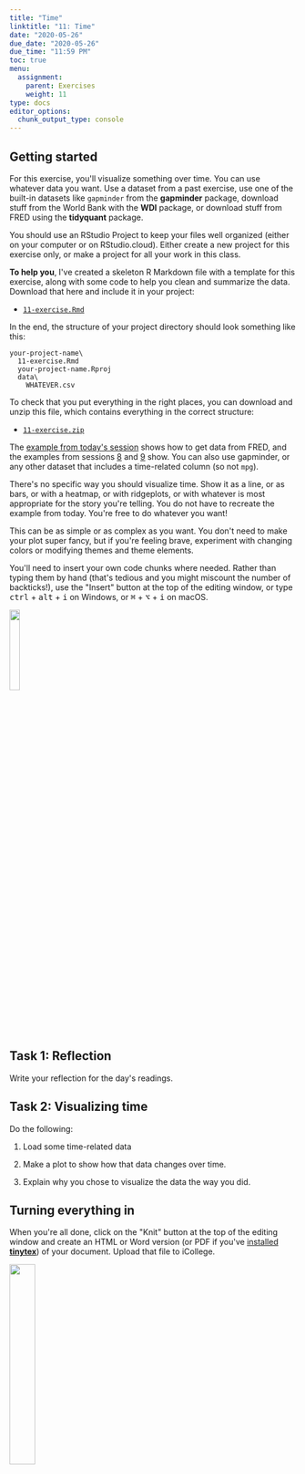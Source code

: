 ```yaml
---
title: "Time"
linktitle: "11: Time"
date: "2020-05-26"
due_date: "2020-05-26"
due_time: "11:59 PM"
toc: true
menu:
  assignment:
    parent: Exercises
    weight: 11
type: docs
editor_options: 
  chunk_output_type: console
---
```


## Getting started

For this exercise, you'll visualize something over time. You can use whatever data you want. Use a dataset from a past exercise, use one of the built-in datasets like `gapminder` from the **gapminder** package, download stuff from the World Bank with the **WDI** package, or download stuff from FRED using the **tidyquant** package. 

You should use an RStudio Project to keep your files well organized (either on your computer or on RStudio.cloud). Either create a new project for this exercise only, or make a project for all your work in this class.

**To help you**, I've created a skeleton R Markdown file with a template for this exercise, along with some code to help you clean and summarize the data. Download that here and include it in your project:

- [<i class="fab fa-r-project"></i> `11-exercise.Rmd`](/projects/11-exercise/11-exercise.Rmd)

In the end, the structure of your project directory should look something like this:

```text
your-project-name\
  11-exercise.Rmd
  your-project-name.Rproj
  data\
    WHATEVER.csv
```

To check that you put everything in the right places, you can download and unzip this file, which contains everything in the correct structure:

- [<i class="fas fa-file-archive"></i> `11-exercise.zip`](/projects/11-exercise.zip)

The [example from today's session](/example/11-example/) shows how to get data from FRED, and the examples from sessions [8](/example/08-example/) and [9](/example/09-example/) show. You can also use gapminder, or any other dataset that includes a time-related column (so not `mpg`). 

There's no specific way you should visualize time. Show it as a line, or as bars, or with a heatmap, or with ridgeplots, or with whatever is most appropriate for the story you're telling. You do not have to recreate the example from today. You're free to do whatever you want! 

This can be as simple or as complex as you want. You don't need to make your plot super fancy, but if you're feeling brave, experiment with changing colors or modifying themes and theme elements.

You'll need to insert your own code chunks where needed. Rather than typing them by hand (that's tedious and you might miscount the number of backticks!), use the "Insert" button at the top of the editing window, or type <kbd>ctrl</kbd> + <kbd>alt</kbd> + <kbd>i</kbd> on Windows, or <kbd>⌘</kbd> + <kbd>⌥</kbd> + <kbd>i</kbd> on macOS.

<img src="/img/assignments/insert-chunk-button.png" width="19%" />

## Task 1: Reflection

Write your reflection for the day's readings.


## Task 2: Visualizing time

Do the following:

1. Load some time-related data

2. Make a plot to show how that data changes over time.

3. Explain why you chose to visualize the data the way you did.


## Turning everything in

When you're all done, click on the "Knit" button at the top of the editing window and create an HTML or Word version (or PDF if you've [installed **tinytex**](/resource/install/#install-tinytex)) of your document. Upload that file to iCollege.

<img src="/img/assignments/knit-button.png" width="30%" />
